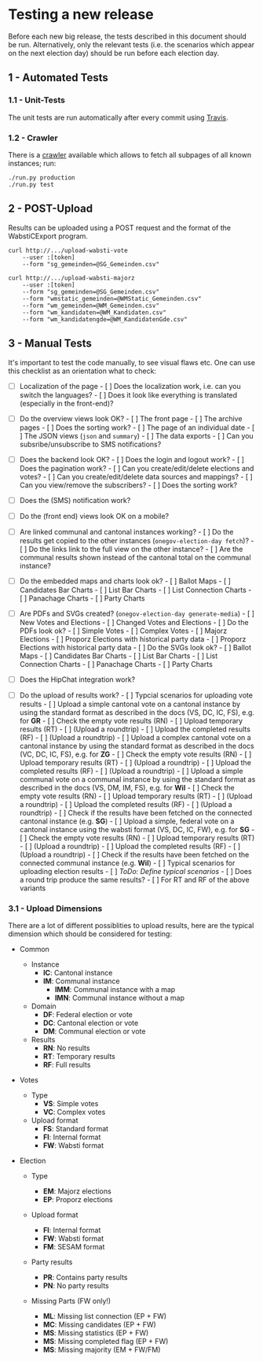 Testing a new release
=====================

Before each new big release, the tests described in this document should be run. Alternatively, only the relevant tests (i.e. the scenarios which appear on the next election day) should be run before each election day.

1 - Automated Tests
-------------------

### 1.1 - Unit-Tests

The unit tests are run automatically after every commit using [Travis](https://travis-ci.org/OneGov/onegov.election_day).

### 1.2 - Crawler

There is a [crawler](https://github.com/msom/crawler.elections) available which allows to fetch all subpages of all known instances; run:

```
./run.py production
./run.py test
```

2 - POST-Upload
---------------

Results can be uploaded using a POST request and the format of the WabstiCExport program.


```
curl http://.../upload-wabsti-vote
	--user :[token]
	--form "sg_gemeinden=@SG_Gemeinden.csv"

curl http://.../upload-wabsti-majorz
	--user :[token]
	--form "sg_gemeinden=@SG_Gemeinden.csv"
	--form "wmstatic_gemeinden=@WMStatic_Gemeinden.csv"
	--form "wm_gemeinden=@WM_Gemeinden.csv"
	--form "wm_kandidaten=@WM_Kandidaten.csv"
	--form "wm_kandidatengde=@WM_KandidatenGde.csv"
```

3 - Manual Tests
----------------

It's important to test the code manually, to see visual flaws etc. One can use this checklist as an orientation what to check:

- [ ] Localization of the page
      - [ ] Does the localization work, i.e. can you switch the languages?
      - [ ] Does it look like everything is translated (especially in the front-end)?
- [ ] Do the overview views look OK?
      - [ ] The front page
      - [ ] The archive pages
      - [ ] Does the sorting work?
      - [ ] The page of an individual date
      - [ ] The JSON views (`json` and `summary`)
      - [ ] The data exports
      - [ ] Can you subsribe/unsubscribe to SMS notifications?
- [ ] Does the backend look OK?
      - [ ] Does the login and logout work?
      - [ ] Does the pagination work?
      - [ ] Can you create/edit/delete elections and votes?
      - [ ] Can you create/edit/delete data sources and mappings?
      - [ ] Can you view/remove the subscribers?
      - [ ] Does the sorting work?
- [ ] Does the (SMS) notification work?
- [ ] Do the (front end) views look OK on a mobile?
- [ ] Are linked communal and cantonal instances working?
      - [ ] Do the results get copied to the other instances (`onegov-election-day fetch`)?
      - [ ] Do the links link to the full view on the other instance?
      - [ ] Are the communal results shown instead of the cantonal total on the communal instance?
- [ ] Do the embedded maps and charts look ok?
      - [ ] Ballot Maps
      - [ ] Candidates Bar Charts
      - [ ] List Bar Charts
      - [ ] List Connection Charts
      - [ ] Panachage Charts
      - [ ] Party Charts
- [ ] Are PDFs and SVGs created? (`onegov-election-day generate-media`)
      - [ ] New Votes and Elections
      - [ ] Changed Votes and Elections
      - [ ] Do the PDFs look ok?
            - [ ] Simple Votes
            - [ ] Complex Votes
            - [ ] Majorz Elections
            - [ ] Proporz Elections with historical party data
            - [ ] Proporz Elections with historical party data
      - [ ] Do the SVGs look ok?
            - [ ] Ballot Maps
            - [ ] Candidates Bar Charts
            - [ ] List Bar Charts
            - [ ] List Connection Charts
            - [ ] Panachage Charts
            - [ ] Party Charts
- [ ] Does the HipChat integration work?
- [ ] Do the upload of results work?
      - [ ] Typcial scenarios for uploading vote results
            - [ ] Upload a simple cantonal vote on a cantonal instance by using the standard format as described in the docs (VS, DC, IC, FS), e.g. for **GR**
                  - [ ] Check the empty vote results (RN)
                  - [ ] Upload temporary results (RT)
                  - [ ] (Upload a roundtrip)
                  - [ ] Upload the completed results (RF)
                  - [ ] (Upload a roundtrip)
            - [ ] Upload a complex cantonal vote on a cantonal instance by using the standard format as described in the docs (VC, DC, IC, FS), e.g. for **ZG**
                  - [ ] Check the empty vote results (RN)
                  - [ ] Upload temporary results (RT)
                  - [ ] (Upload a roundtrip)
                  - [ ] Upload the completed results (RF)
                  - [ ] (Upload a roundtrip)
            - [ ] Upload a simple communal vote on a communal instance by using the standard format as described in the docs (VS, DM, IM, FS), e.g. for **Wil**
                  - [ ] Check the empty vote results (RN)
                  - [ ] Upload temporary results (RT)
                  - [ ] (Upload a roundtrip)
                  - [ ] Upload the completed results (RF)
                  - [ ] (Upload a roundtrip)
                  - [ ] Check if the results have been fetched on the connected cantonal instance (e.g. **SG**)
            - [ ] Upload a simple, federal vote on a cantonal instance using the wabsti format (VS, DC, IC, FW), e.g. for **SG**
                  - [ ] Check the empty vote results (RN)
                  - [ ] Upload temporary results (RT)
                  - [ ] (Upload a roundtrip)
                  - [ ] Upload the completed results (RF)
                  - [ ] (Upload a roundtrip)
                  - [ ] Check if the results have been fetched on the connected communal instance (e.g. **Wil**)
      - [ ] Typical scenarios for uploading election results
            - [ ] *ToDo: Define typical scenarios*
            - [ ] Does a round trip produce the same results?
                  - [ ] For RT and RF of the above variants


### 3.1 - Upload Dimensions

There are a lot of different possiblities to upload results, here are the typical dimension which should be considered for testing:

- Common

  - Instance
    - **IC**: Cantonal instance
    - **IM**: Communal instance
      - **IMM**: Communal instance with a map
      - **IMN**: Communal instance without a map
  - Domain
    - **DF**: Federal election or vote
    - **DC**: Cantonal election or vote
    - **DM**: Communal election or vote
  - Results
    - **RN**: No results
    - **RT**: Temporary results
    - **RF**: Full results

- Votes

  - Type
    - **VS**: Simple votes
    - **VC**: Complex votes
  - Upload format
    - **FS**: Standard format
    - **FI**: Internal format
    - **FW**: Wabsti format

- Election

  - Type

    - **EM**: Majorz elections
    - **EP**: Proporz elections

  - Upload format

    - **FI**: Internal format
    - **FW**: Wabsti format
    - **FM**: SESAM format

  - Party results

    - **PR**: Contains party results
    - **PN**: No party results

  - Missing Parts (FW only!)

    - **ML**: Missing list connection (EP + FW)
    - **MC**: Missing candidates (EP + FW)
    - **MS**: Missing statistics (EP + FW)
    - **MS**: Missing completed flag (EP + FW)
    - **MS**: Missing majority (EM + FW/FM)

    ​
